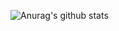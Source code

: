 ![Anurag's github stats](https://github-readme-stats.vercel.app/api?username=itssidhere&count_private=true)